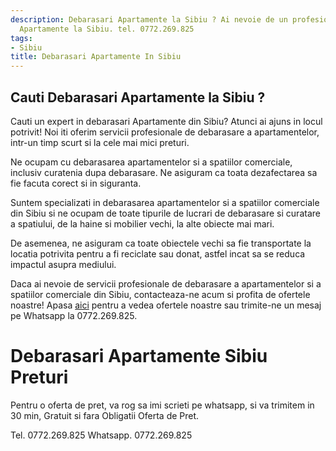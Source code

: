 ```yaml
---
description: Debarasari Apartamente la Sibiu ? Ai nevoie de un profesionist in Debarasari
  Apartamente la Sibiu. tel. 0772.269.825
tags:
- Sibiu
title: Debarasari Apartamente In Sibiu
---
```



## Cauti Debarasari Apartamente la Sibiu ?

Cauti un expert in debarasari Apartamente din Sibiu? Atunci ai ajuns in locul potrivit! Noi iti oferim servicii profesionale de debarasare a apartamentelor, intr-un timp scurt si la cele mai mici preturi.

Ne ocupam cu debarasarea apartamentelor si a spatiilor comerciale, inclusiv curatenia dupa debarasare. Ne asiguram ca toata dezafectarea sa fie facuta corect si in siguranta.

Suntem specializati in debarasarea apartamentelor si a spatiilor comerciale din Sibiu si ne ocupam de toate tipurile de lucrari de debarasare si curatare a spatiului, de la haine si mobilier vechi, la alte obiecte mai mari.

De asemenea, ne asiguram ca toate obiectele vechi sa fie transportate la locatia potrivita pentru a fi reciclate sau donat, astfel incat sa se reduca impactul asupra mediului.

Daca ai nevoie de servicii profesionale de debarasare a apartamentelor si a spatiilor comerciale din Sibiu, contacteaza-ne acum si profita de ofertele noastre! Apasa [aici](https://www.olx.ro/debarasari-apartamente-sibiu/) pentru a vedea ofertele noastre sau trimite-ne un mesaj pe Whatsapp la 0772.269.825.

# Debarasari Apartamente Sibiu Preturi
Pentru o oferta de pret, va rog sa imi scrieti pe whatsapp, si va trimitem in 30 min, Gratuit si fara Obligatii Oferta de Pret.

Tel. 0772.269.825
Whatsapp. 0772.269.825